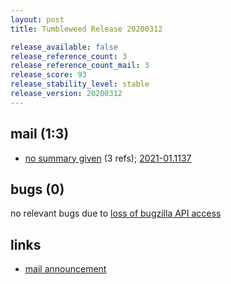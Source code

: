 ```yaml
---
layout: post
title: Tumbleweed Release 20200312

release_available: false
release_reference_count: 3
release_reference_count_mail: 3
release_score: 93
release_stability_level: stable
release_version: 20200312
---
```


## mail (1:3)

- [no summary given](https://lists.opensuse.org/opensuse-factory/2020-03/msg00162.html) (3 refs); [2021-01.1137](https://github.com/boombatower/tumbleweed-review/issues/10)

## bugs (0)

<!--more-->

no relevant bugs due to [loss of bugzilla API access](https://bugzilla.opensuse.org/show_bug.cgi?id=1157722)



## links

- [mail announcement](https://github.com/boombatower/tumbleweed-review/issues/10)

